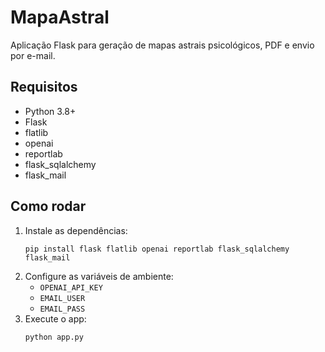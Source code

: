 # MapaAstral

Aplicação Flask para geração de mapas astrais psicológicos, PDF e envio por e-mail.

## Requisitos

- Python 3.8+
- Flask
- flatlib
- openai
- reportlab
- flask_sqlalchemy
- flask_mail

## Como rodar

1. Instale as dependências:
   ```
   pip install flask flatlib openai reportlab flask_sqlalchemy flask_mail
   ```
2. Configure as variáveis de ambiente:
   - `OPENAI_API_KEY`
   - `EMAIL_USER`
   - `EMAIL_PASS`
3. Execute o app:
   ```
   python app.py
   ```
